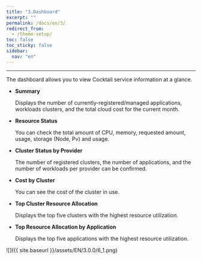 ```yaml
---
title: "3.Dashboard"
excerpt: ""
permalink: /docs/en/3/
redirect_from:
  - /theme-setup/
toc: false
toc_sticky: false
sidebar:
  nav: "en"
---
```



---

The dashboard allows you to view Cocktail service information at a glance.

* **Summary**

  Displays the number of currently-registered/managed applications, workloads clusters, and the total cloud cost for the current month.

* **Resource Status**

  You can check the total amount of CPU, memory, requested amount, usage, storage (Node, Pv) and usage.

* **Cluster Status by Provider**

  The number of registered clusters, the number of applications, and the number of workloads per provider can be confirmed.

* **Cost by Cluster**

  You can see the cost of the cluster in use.

* **Top Cluster Resource Allocation**

  Displays the top five clusters with the highest resource utilization.

* **Top Resource Allocation by Application**

  Displays the top five applications with the highest resource utilization.

![]({{ site.baseurl }}/assets/EN/3.0.0/6_1.png)
